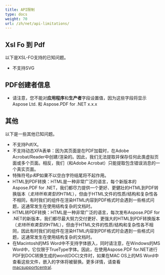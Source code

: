 ```yaml
---
title: API限制
type: docs
weight: 70
url: /zh/net/api-limitations/
---
```


## **Xsl Fo 到 Pdf**
以下是XSL-FO支持的已知问题。

- 不支持SVG
## **PDF创建者信息**
- 请注意，您不能对**应用程序**和**生产者**字段设置值，因为这些字段将显示Aspose Ltd. 和 Aspose.PDF for .NET x.x.x
## **其他**
以下是一些其他已知问题。

- 不支持Pdf/X。
- 不支持动态XFA表单：因为其页面是在PDF加载时，在Adobe Acrobat/Reader中创建/渲染的。因此，我们无法提取并保存任何此类虚拟页面或多个页面。相反，我们（和Adobe Acrobat）只能提取包含错误消息的一个真实页面。
- 特殊符号$p和$P如果不以空白字符结尾将不起作用。
- HTML到PDF转换：HTML是一种非常广泛的语言，每个新版本的Aspose.PDF for .NET，我们都尽力提供一个更好、更健壯的HTML到PDF转换版本（*支持所有类型的HTML*），但由于HTML文件的性质/结构和复杂性各不相同，有时我们的组件在渲染HTML内容到PDF格式时会遇到一些格式问题，这通常发生在使用结构复杂的文档时。
- HTML转PDF转换：HTML是一种非常广泛的语言，每次发布Aspose.PDF for .NET的新版本，我们都尽最大努力交付更好、更强大的HTML到PDF转换版本（*支持所有类型的HTML*），但由于HTML文件的性质/结构和复杂性各不相同，因此有时我们的组件在渲染HTML内容到PDF格式时会遇到一些格式问题，这通常发生在使用结构复杂的文档时。
- 在Macintosh的MS Word中不支持字体嵌入，同时请注意，在Windows的MS Word中，它仅限于TrueType字体。因此，在使用Aspose.PDF for.NET进行PDF到DOC转换生成的word(DOC)文件时，如果在MAC OS上的MS Word中查看这些文件，嵌入的字体将被替换。更多详情，请查看 [macsupportcentral](http://www.macsupportcentral.com/2012/05/embed-fonts-microsoft-office-word-files/).
